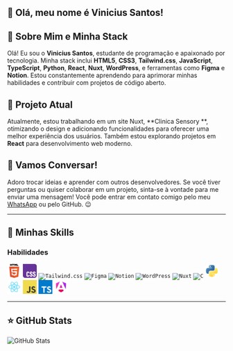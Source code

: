 ## 💜 Olá, meu nome é Vinicius Santos!

## 👋 Sobre Mim e Minha Stack  
Olá! Eu sou o **Vinicius Santos**, estudante de programação e apaixonado por tecnologia. Minha stack inclui **HTML5**, **CSS3**, **Tailwind.css**, **JavaScript**, **TypeScript**, **Python**, **React**, **Nuxt**, **WordPress**, e ferramentas como **Figma** e **Notion**. Estou constantemente aprendendo para aprimorar minhas habilidades e contribuir com projetos de código aberto.

## 🔭 Projeto Atual  
Atualmente, estou trabalhando em um site Nuxt, **Clinica Sensory **, otimizando o design e adicionando funcionalidades para oferecer uma melhor experiência dos usuários. Também estou explorando projetos em **React** para desenvolvimento web moderno.

## 💬 Vamos Conversar!  
Adoro trocar ideias e aprender com outros desenvolvedores. Se você tiver perguntas ou quiser colaborar em um projeto, sinta-se à vontade para me enviar uma mensagem! Você pode entrar em contato comigo pelo meu [WhatsApp](https://wa.me/556292846807) ou pelo GitHub. 😉


---

## 🚀 Minhas Skills

### Habilidades

<code><img height="32" src="https://raw.githubusercontent.com/github/explore/80688e429a7d4ef2fca1e82350fe8e3517d3494d/topics/html/html.png" alt="HTML5"/></code>
<code><img height="32" src="https://raw.githubusercontent.com/github/explore/80688e429a7d4ef2fca1e82350fe8e3517d3494d/topics/css/css.png" alt="CSS3"/></code>
<code><img height="32" src="https://www.svgrepo.com/show/374118/tailwind.svg" alt="Tailwind.css"/></code>
<code><img height="32" src="https://www.svgrepo.com/show/452202/figma.svg" alt="Figma"/></code>
<code><img height="32" src="https://www.svgrepo.com/show/342071/notion.svg" alt="Notion"/></code>
<code><img height="32" src="https://upload.wikimedia.org/wikipedia/commons/2/20/WordPress_logo.svg" alt="WordPress"/></code>
<code><img height="32" src="https://www.svgrepo.com/show/373940/nuxt.svg" alt="Nuxt"/></code>
<code><img height="32" src="https://cdn.iconscout.com/icon/free/png-512/c-programming-569564.png" alt="C"/></code>
<code><img height="32" src="https://raw.githubusercontent.com/github/explore/80688e429a7d4ef2fca1e82350fe8e3517d3494d/topics/python/python.png" alt="Python"/></code>
<code><img height="32" src="https://raw.githubusercontent.com/github/explore/80688e429a7d4ef2fca1e82350fe8e3517d3494d/topics/react/react.png" alt="React"/></code>
<code><img height="32" src="https://raw.githubusercontent.com/github/explore/80688e429a7d4ef2fca1e82350fe8e3517d3494d/topics/javascript/javascript.png" alt="Javascript"/></code>
<code><img height="32" src="https://raw.githubusercontent.com/github/explore/80688e429a7d4ef2fca1e82350fe8e3517d3494d/topics/typescript/typescript.png" alt="Typescript"/></code>
<code><img height="32" src="https://raw.githubusercontent.com/github/explore/80688e429a7d4ef2fca1e82350fe8e3517d3494d/topics/angular/angular.png" alt="Angular"/></code>



---

## ⭐ GitHub Stats

![GitHub Stats](https://github-readme-stats.vercel.app/api?username=rosiestsloth&show_icons=true)
